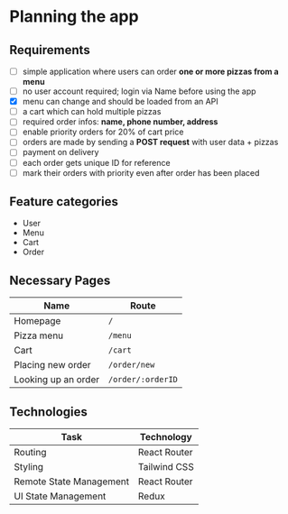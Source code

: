 # Planning the app

## Requirements

- [ ] simple application where users can order **one or more pizzas from a menu**
- [ ] no user account required; login via Name before using the app
- [x] menu can change and should be loaded from an API
- [ ] a cart which can hold multiple pizzas
- [ ] required order infos: **name, phone number, address**
- [ ] enable priority orders for 20% of cart price
- [ ] orders are made by sending a **POST request** with user data + pizzas
- [ ] payment on delivery
- [ ] each order gets unique ID for reference
- [ ] mark their orders with priority even after order has been placed

## Feature categories

- User
- Menu
- Cart
- Order

## Necessary Pages

| Name                | Route             |
| ------------------- | ----------------- |
| Homepage            | `/`               |
| Pizza menu          | `/menu`           |
| Cart                | `/cart`           |
| Placing new order   | `/order/new`      |
| Looking up an order | `/order/:orderID` |

## Technologies

| Task                    | Technology   |
| ----------------------- | ------------ |
| Routing                 | React Router |
| Styling                 | Tailwind CSS |
| Remote State Management | React Router |
| UI State Management     | Redux        |
